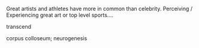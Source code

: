 Great artists and athletes have more in common than celebrity.
Perceiving / Experiencing great art or top level sports....

transcend

corpus colloseum; neurogenesis
